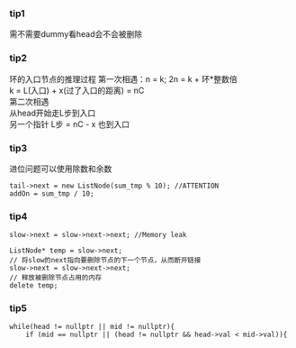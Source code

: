 ### tip1
需不需要dummy看head会不会被删除

### tip2 
环的入口节点的推理过程
第一次相遇：n = k; 2n = k + 环*整数倍  
k = L(入口) + x(过了入口的距离) = nC  
第二次相遇  
从head开始走L步到入口  
另一个指针 L步 = nC - x 也到入口  

### tip3
进位问题可以使用除数和余数  
```
tail->next = new ListNode(sum_tmp % 10); //ATTENTION
addOn = sum_tmp / 10;
```

### tip4
```
slow->next = slow->next->next; //Memory leak
```
```
ListNode* temp = slow->next;
// 将slow的next指向要删除节点的下一个节点，从而断开链接
slow->next = slow->next->next;
// 释放被删除节点占用的内存
delete temp;
```

### tip5
```    
while(head != nullptr || mid != nullptr){
    if (mid == nullptr || (head != nullptr && head->val < mid->val)){
```